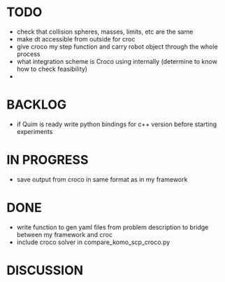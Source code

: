 # TODO
- check that collision spheres, masses, limits, etc are the same
- make dt accessible from outside for croc
- give croco my step function and carry robot object through the whole process
- what integration scheme is Croco using internally (determine to know how to check feasibility)
- 

# BACKLOG
- if Quim is ready write python bindings for c++ version before starting experiments

# IN PROGRESS
- save output from croco in same format as in my framework

# DONE
- write function to gen yaml files from problem description to bridge between my framework and croc
- include croco solver in compare_komo_scp_croco.py

# DISCUSSION
